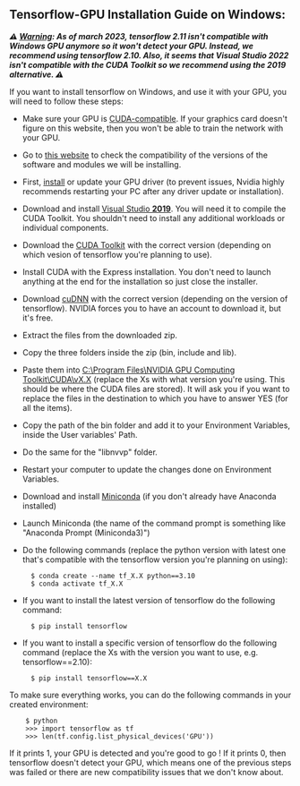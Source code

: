 ## **Tensorflow-GPU Installation Guide on Windows:**

***⚠️ <ins>Warning</ins>: As of march 2023, tensorflow 2.11 isn't compatible with Windows GPU anymore so it won't detect your GPU. Instead, we recommend using tensorflow 2.10. Also, it seems that Visual Studio 2022 isn't compatible with the CUDA Toolkit so we recommend using the 2019 alternative. ⚠️***

If you want to install tensorflow on Windows, and use it with your GPU, you will need to follow these steps:

- Make sure your GPU is [CUDA-compatible](https://developer.nvidia.com/cuda-gpus). If your graphics card doesn't figure on this website, then you won't be able to train the network with your GPU.
- Go to [this website](https://www.tensorflow.org/install/source_windows#gpu) to check the compatibility of the versions of the software and modules we will be installing.
- First, [install](https://www.nvidia.com/Download/index.aspx) or update your GPU driver (to prevent issues, Nvidia highly recommends restarting your PC after any driver update or installation).
- Download and install [Visual Studio **2019**](https://visualstudio.microsoft.com/vs/older-downloads/). You will need it to compile the CUDA Toolkit. You shouldn't need to install any additional workloads or individual components.
- Download the [CUDA Toolkit](https://developer.nvidia.com/cuda-toolkit-archive) with the correct version (depending on which vesion of tensorflow you're planning to use).
- Install CUDA with the Express installation. You don't need to launch anything at the end for the installation so just close the installer.
- Download [cuDNN](https://developer.nvidia.com/cudnn) with the correct version (depending on the version of tensorflow). NVIDIA forces you to have an account to download it, but it's free.
- Extract the files from the downloaded zip.
- Copy the three folders inside the zip (bin, include and lib).
- Paste them into <ins>C:\Program Files\NVIDIA GPU Computing Toolkit\CUDA\vX.X</ins> (replace the Xs with what version you're using. This should be where the CUDA files are stored). It will ask you if you want to replace the files in the destination to which you have to answer YES (for all the items).
- Copy the path of the bin folder and add it to your Environment Variables, inside the User variables' Path.
- Do the same for the "libnvvp" folder.
- Restart your computer to update the changes done on Environment Variables.
- Download and install [Miniconda](https://docs.conda.io/en/latest/miniconda.html) (if you don't already have Anaconda installed)
- Launch Miniconda (the name of the command prompt is something like "Anaconda Prompt (Miniconda3)")
- Do the following commands (replace the python version with latest one that's compatible with the tensorflow version you're planning on using):

        $ conda create --name tf_X.X python==3.10
        $ conda activate tf_X.X

- If you want to install the latest version of tensorflow do the following command:

        $ pip install tensorflow

- If you want to install a specific version of tensorflow do the following command (replace the Xs with the version you want to use, e.g. tensorflow==2.10):

        $ pip install tensorflow==X.X

To make sure everything works, you can do the following commands in your created environment:

        $ python
        >>> import tensorflow as tf
        >>> len(tf.config.list_physical_devices('GPU'))

If it prints 1, your GPU is detected and you're good to go ! If it prints 0, then tensorflow doesn't detect your GPU, which means one of the previous steps was failed or there are new compatibility issues that we don't know about.